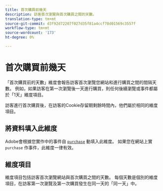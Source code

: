 ```yaml
---
title: 首次購買前幾天
description: 訪客首次瀏覽與首次購買之間的天數。
translation-type: tm+mt
source-git-commit: d3f92d72207f027d35f81a4ccf70d01569c3557f
workflow-type: tm+mt
source-wordcount: '173'
ht-degree: 0%

---
```



# 首次購買前幾天

「首次購買前的天數」維度會報告訪客首次瀏覽您網站和進行購買之間的間隔天數。 例如，如果訪客在第一次瀏覽後一天進行購買，則任何後續瀏覽或事件都屬於「1天」維度項目。

訪客進行首次購買後，在訪客的Cookie存留期剩餘時間內，他們屬於相同的維度項目。

## 將資料填入此維度

Adobe會根據您實作中的事件自 [`purchase`](/help/implement/vars/page-vars/events/event-purchase.md) 動填入此維度。 如果您在網站上實 `purchase` 作事件，此維度一律有效。

## 維度項目

維度項目包括訪客首次瀏覽網站與首次購買之間的天數。 每個天數是個別的維度項目，在訪客第一次瀏覽及第一次購買發生在同一天的「同一天」中。
